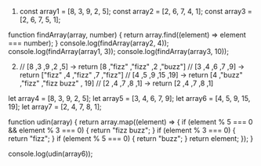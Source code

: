 1. const array1 = [8, 3, 9, 2, 5];
   const array2 = [2, 6, 7, 4, 1];
   const array3 = [2, 6, 7, 5, 1];

function findArray(array, number) {
return array.find((element) => element === number);
}
console.log(findArray(array2, 4));
console.log(findArray(array1, 3));
console.log(findArray(array3, 10));

2. // [8 ,3 ,9 ,2 ,5] -> return [8 ,"fizz" ,"fizz" ,2 ,"buzz"]
   // [3 ,4 ,6 ,7 ,9] -> return ["fizz" ,4 ,"fizz" ,7 ,"fizz"]
   // [4 ,5 ,9 ,15 ,19] -> return [4 ,"buzz" ,"fizz" ,"fizz buzz" , 19]
   // [2 ,4 ,7 ,8 ,1] -> return [2 ,4 ,7 ,8 ,1]

let array4 = [8, 3, 9, 2, 5];
let array5 = [3, 4, 6, 7, 9];
let array6 = [4, 5, 9, 15, 19];
let array7 = [2, 4, 7, 8, 1];

function udin(array) {
return array.map((element) => {
if (element % 5 === 0 && element % 3 === 0) {
return "fizz buzz";
}
if (element % 3 === 0) {
return "fizz";
}
if (element % 5 === 0) {
return "buzz";
}
return element;
});
}

console.log(udin(array6));
